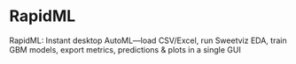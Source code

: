 # RapidML
RapidML: Instant desktop AutoML—load CSV/Excel, run Sweetviz EDA, train GBM models, export metrics, predictions & plots in a single GUI
